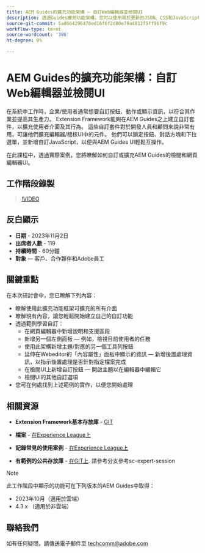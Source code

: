 ```yaml
---
title: AEM Guides的擴充功能架構 — 自訂Web編輯器並檢閱UI
description: 透過Guides擴充功能架構，您可以使用易於更新的JSON、CSS和JavaScript，自訂Review Ui或Webeditor的所需區段。
source-git-commit: 5ad664296478ed16f6f2d80e79a4812f5ff96f9c
workflow-type: tm+mt
source-wordcount: '386'
ht-degree: 0%

---
```


# AEM Guides的擴充功能架構：自訂Web編輯器並檢閱UI

在系統中工作時，企業/使用者通常想要自訂按鈕、動作或顯示資訊，以符合其作業並提高其生產力。 Extension Framework能夠在AEM Guides之上建立自訂套件，以擴充使用者介面及其行為。 這些自訂套件對於開發人員和顧問來說非常有用，可讓他們擴充編輯器/稽核UI中的元件。 他們可以鎖定按鈕、對話方塊和下拉選單，並新增自訂JavaScript，以便與AEM Guides UI輕鬆互操作。

在此課程中，透過實際案例，您將瞭解如何自訂或擴充AEM Guides的檢閱和網頁編輯器UI。

## 工作階段錄製

>[!VIDEO](https://video.tv.adobe.com/v/3425476/review-ui-customization-guides-extension-framework-web-editor)

## 反白顯示

- **日期** - 2023年11月2日
- **出席者人數** - 119
- **持續時間** - 60分鐘
- **對象**  — 客戶、合作夥伴和Adobe員工

## 關鍵重點

在本次研討會中，您已瞭解下列內容：
- 瞭解使用此擴充功能框架可擴充的所有介面
- 瞭解現有內容，讓您輕鬆開始建立自己的自訂功能
- 透過範例學習自訂：
   - 在網頁編輯器中新增說明和支援區段
   - 新增另一個左側面板 — 例如，檢視目前使用者的任務
   - 使用此架構新增主題/對應的另一個工具列按鈕
   - 延伸在Webeditor的「內容屬性」面板中顯示的資訊 — 新增後置處理資訊，以指示後置處理是否針對指定檔案完成
   - 在檢閱UI上新增自訂按鈕 — 開啟主題以在編輯器中編輯它
   - 檢閱UI的其他自訂選項
- 您可在何處找到上述範例的實作，以便您開始處理


## 相關資源

- **Extension Framework基本存放庫** - [GIT](https://github.com/adobe/guides-extension/tree/main)

- **檔案** - [在Experience League上](https://guides-extension.vercel.app/docs/aem_guides_framework/basic_customisation)

- **記錄常見的使用案例** - [在Experience League上](https://guides-extension.vercel.app/docs/aem_guides_framework/basic_customisation)

- **有範例的公共存放庫** - [在GIT上](https://github.com/adobe/guides-extension/tree/sc-expert-session). 請參考分支參考sc-expert-session


>[!NOTE]
>
> 此工作階段中顯示的功能可在下列版本的AEM Guides中取得：
> - 2023年10月（適用於雲端）
> - 4.3.x （適用於非雲端）



## 聯絡我們

如有任何疑問，請傳送電子郵件至 <techcomm@adobe.com>

